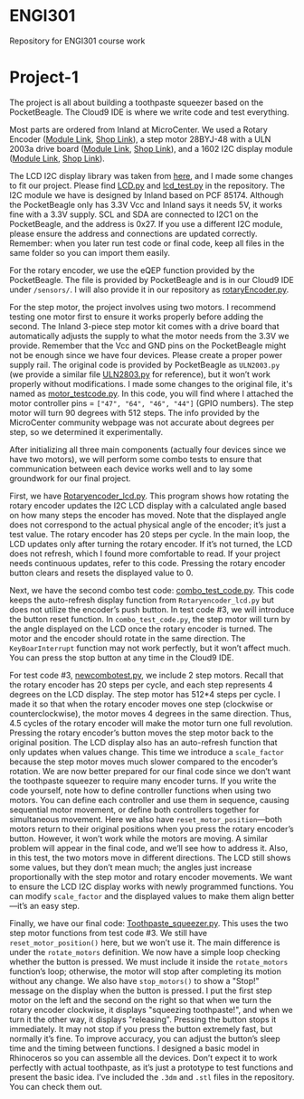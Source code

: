 # ENGI301
Repository for ENGI301 course work

# Project-1
The project is all about building a toothpaste squeezer based on the PocketBeagle. The Cloud9 IDE is where we write code and test everything.

Most parts are ordered from Inland at MicroCenter. We used a Rotary Encoder ([Module Link](https://community.microcenter.com/kb/articles/640-inland-rotary-encoder-module), [Shop Link](https://www.microcenter.com/product/618904/inland-ks0013-keystudio-rotary-encoder-module)), a step motor 28BYJ-48 with a ULN 2003a drive board ([Module Link](https://community.microcenter.com/kb/articles/675-inland-stepper-motor-drive-board-5v-stepper-motor-3pcs), [Shop Link](https://www.microcenter.com/product/639726/inland-ks0327-keyestudio-stepper-motor-drive-board-5v-stepper-motor-kit-(3pcs))), and a 1602 I2C display module ([Module Link](https://community.microcenter.com/kb/articles/649-inland-1602-i2c-module), [Shop Link](https://www.microcenter.com/product/632704/inland-1602-i2c-lcd-display-module)).

The LCD I2C display library was taken from [here](https://github.com/sterlingbeason/LCD-1602-I2C), and I made some changes to fit our project. Please find [LCD.py](https://github.com/BornForVR/ENGI-301---Project-1/blob/main/LCD.py) and [lcd_test.py](https://github.com/BornForVR/ENGI-301---Project-1/blob/main/lcd_test.py) in the repository. The I2C module we have is designed by Inland based on PCF 85174. Although the PocketBeagle only has 3.3V Vcc and Inland says it needs 5V, it works fine with a 3.3V supply. SCL and SDA are connected to I2C1 on the PocketBeagle, and the address is 0x27. If you use a different I2C module, please ensure the address and connections are updated correctly. Remember: when you later run test code or final code, keep all files in the same folder so you can import them easily.

For the rotary encoder, we use the eQEP function provided by the PocketBeagle. The file is provided by PocketBeagle and is in our Cloud9 IDE under `/sensors/`. I will also provide it in our repository as [rotaryEncoder.py](https://github.com/BornForVR/ENGI-301---Project-1/blob/main/rotaryEncoder.py).

For the step motor, the project involves using two motors. I recommend testing one motor first to ensure it works properly before adding the second. The Inland 3-piece step motor kit comes with a drive board that automatically adjusts the supply to what the motor needs from the 3.3V we provide. Remember that the Vcc and GND pins on the PocketBeagle might not be enough since we have four devices. Please create a proper power supply rail. The original code is provided by PocketBeagle as `ULN2003.py` (we provide a similar file [ULN2803.py](https://github.com/BornForVR/ENGI-301---Project-1/blob/main/ULN2803.py) for reference), but it won’t work properly without modifications. I made some changes to the original file, it's named as [motor_testcode.py](https://github.com/BornForVR/ENGI-301---Project-1/blob/main/motor_testcode.py). In this code, you will find where I attached the motor controller pins = `["47", "64", "46", "44"]` (GPIO numbers). The step motor will turn 90 degrees with 512 steps. The info provided by the MicroCenter community webpage was not accurate about degrees per step, so we determined it experimentally.

After initializing all three main components (actually four devices since we have two motors), we will perform some combo tests to ensure that communication between each device works well and to lay some groundwork for our final project.

First, we have [Rotaryencoder_lcd.py](https://github.com/BornForVR/ENGI-301---Project-1/blob/main/Rotaryencoder_lcd.py). This program shows how rotating the rotary encoder updates the I2C LCD display with a calculated angle based on how many steps the encoder has moved. Note that the displayed angle does not correspond to the actual physical angle of the encoder; it’s just a test value. The rotary encoder has 20 steps per cycle. In the main loop, the LCD updates only after turning the rotary encoder. If it’s not turned, the LCD does not refresh, which I found more comfortable to read. If your project needs continuous updates, refer to this code. Pressing the rotary encoder button clears and resets the displayed value to 0.

Next, we have the second combo test code: [combo_test_code.py](https://github.com/BornForVR/ENGI-301---Project-1/blob/main/combo_test_code.py). This code keeps the auto-refresh display function from `Rotaryencoder_lcd.py` but does not utilize the encoder’s push button. In test code #3, we will introduce the button reset function. In `combo_test_code.py`, the step motor will turn by the angle displayed on the LCD once the rotary encoder is turned. The motor and the encoder should rotate in the same direction. The `KeyBoarInterrupt` function may not work perfectly, but it won’t affect much. You can press the stop button at any time in the Cloud9 IDE.

For test code #3, [newcombotest.py](https://github.com/BornForVR/ENGI-301---Project-1/blob/main/newcombotest.py), we include 2 step motors. Recall that the rotary encoder has 20 steps per cycle, and each step represents 4 degrees on the LCD display. The step motor has 512*4 steps per cycle. I made it so that when the rotary encoder moves one step (clockwise or counterclockwise), the motor moves 4 degrees in the same direction. Thus, 4.5 cycles of the rotary encoder will make the motor turn one full revolution. Pressing the rotary encoder’s button moves the step motor back to the original position. The LCD display also has an auto-refresh function that only updates when values change. This time we introduce a `scale_factor` because the step motor moves much slower compared to the encoder’s rotation. We are now better prepared for our final code since we don’t want the toothpaste squeezer to require many encoder turns. If you write the code yourself, note how to define controller functions when using two motors. You can define each controller and use them in sequence, causing sequential motor movement, or define both controllers together for simultaneous movement. Here we also have `reset_motor_position`—both motors return to their original positions when you press the rotary encoder’s button. However, it won’t work while the motors are moving. A similar problem will appear in the final code, and we’ll see how to address it. Also, in this test, the two motors move in different directions. The LCD still shows some values, but they don’t mean much; the angles just increase proportionally with the step motor and rotary encoder movements. We want to ensure the LCD I2C display works with newly programmed functions. You can modify `scale_factor` and the displayed values to make them align better—it’s an easy step.

Finally, we have our final code: [Toothpaste_squeezer.py](https://github.com/BornForVR/ENGI-301---Project-1/blob/main/Toothpaste_squeezer.py). This uses the two step motor functions from test code #3. We still have `reset_motor_position()` here, but we won’t use it. The main difference is under the `rotate_motors` definition. We now have a simple loop checking whether the button is pressed. We must include it inside the `rotate_motors` function’s loop; otherwise, the motor will stop after completing its motion without any change. We also have `stop_motors()` to show a "Stop!" message on the display when the button is pressed. I put the first step motor on the left and the second on the right so that when we turn the rotary encoder clockwise, it displays "squeezing toothpaste!", and when we turn it the other way, it displays "releasing". Pressing the button stops it immediately. It may not stop if you press the button extremely fast, but normally it’s fine. To improve accuracy, you can adjust the button’s sleep time and the timing between functions. I designed a basic model in Rhinoceros so you can assemble all the devices. Don’t expect it to work perfectly with actual toothpaste, as it’s just a prototype to test functions and present the basic idea. I’ve included the `.3dm` and `.stl` files in the repository. You can check them out.

